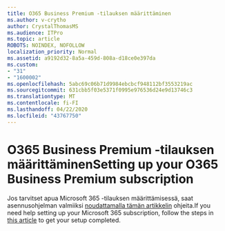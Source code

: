 ```yaml
---
title: O365 Business Premium -tilauksen määrittäminen
ms.author: v-crytho
author: CrystalThomasMS
ms.audience: ITPro
ms.topic: article
ROBOTS: NOINDEX, NOFOLLOW
localization_priority: Normal
ms.assetid: a9192d32-8a5a-459d-808a-d18ce0e397da
ms.custom:
- "31"
- "1600002"
ms.openlocfilehash: 5abc69c06b71d9984ebcbcf948112bf3553219ac
ms.sourcegitcommit: 631cbb5f03e5371f0995e976536d24e9d13746c3
ms.translationtype: MT
ms.contentlocale: fi-FI
ms.lasthandoff: 04/22/2020
ms.locfileid: "43767750"
---
```

# <a name="setting-up-your-o365-business-premium-subscription"></a><span data-ttu-id="5d273-102">O365 Business Premium -tilauksen määrittäminen</span><span class="sxs-lookup"><span data-stu-id="5d273-102">Setting up your O365 Business Premium subscription</span></span>

<span data-ttu-id="5d273-103">Jos tarvitset apua Microsoft 365 -tilauksen määrittämisessä, saat asennusohjelman valmiiksi [noudattamalla tämän artikkelin](https://docs.microsoft.com/office365/admin/setup/setup?view=o365-worldwide&tabs=BusPremium) ohjeita.</span><span class="sxs-lookup"><span data-stu-id="5d273-103">If you need help setting up your Microsoft 365 subscription, follow the steps in [this article](https://docs.microsoft.com/office365/admin/setup/setup?view=o365-worldwide&tabs=BusPremium) to get your setup completed.</span></span>
  